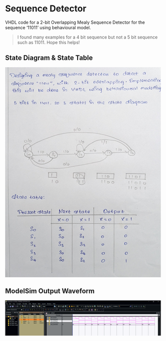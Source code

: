 # Sequence Detector

VHDL code for a 2-bit Overlapping Mealy Sequence Detector for the sequence ‘11011’ using behavioural model.

> I found many examples for a 4 bit sequence but not a 5 bit sequence such as 11011. Hope this helps!

## State Diagram & State Table

![Info](https://github.com/rohanrdy/sequence-detector/blob/main/Assets/State%20diagram%20%26%20Info.jpg?raw=true)

## ModelSim Output Waveform

![Output](https://github.com/rohanrdy/sequence-detector/blob/main/Assets/ModelSim%20Output.png?raw=true)
